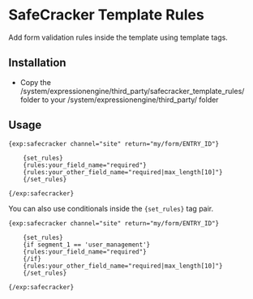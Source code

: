 # SafeCracker Template Rules #

Add form validation rules inside the template using template tags.

## Installation

* Copy the /system/expressionengine/third_party/safecracker_template_rules/ folder to your /system/expressionengine/third_party/ folder

## Usage

	{exp:safecracker channel="site" return="my/form/ENTRY_ID"}
		
		{set_rules}
		{rules:your_field_name="required"}
		{rules:your_other_field_name="required|max_length[10]"}
		{/set_rules}
		
	{/exp:safecracker}

You can also use conditionals inside the `{set_rules}` tag pair.

	{exp:safecracker channel="site" return="my/form/ENTRY_ID"}
		
		{set_rules}
		{if segment_1 == 'user_management'}
		{rules:your_field_name="required"}
		{/if}
		{rules:your_other_field_name="required|max_length[10]"}
		{/set_rules}
		
	{/exp:safecracker}